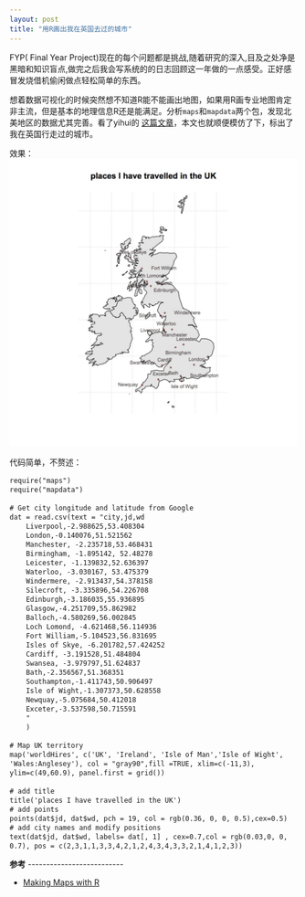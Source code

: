 ```yaml
---
layout: post
title: "用R画出我在英国去过的城市"
---
```


FYP( Final Year Project)现在的每个问题都是挑战,随着研究的深入,目及之处净是黑暗和知识盲点,做完之后我会写系统的的日志回顾这一年做的一点感受。正好感冒发烧借机偷闲做点轻松简单的东西。

想着数据可视化的时候突然想不知道R能不能画出地图，如果用R画专业地图肯定非主流，但是基本的地理信息R还是能满足。分析```maps```和```mapdata```两个包，发现北美地区的数据尤其完善。看了yihui的 [这篇文章](http://yihui.name/cn/2008/10/china-map-and-city-locastions-with-r/)，本文也就顺便模仿了下，标出了我在英国行走过的城市。

效果：
<img src="/images/posts/Rmap.jpg">

代码简单，不赘述：

```
require("maps")
require("mapdata")

# Get city longitude and latitude from Google
dat = read.csv(text = "city,jd,wd
    Liverpool,-2.988625,53.408304
    London,-0.140076,51.521562
    Manchester, -2.235718,53.468431
    Birmingham, -1.895142, 52.48278
    Leicester, -1.139832,52.636397
    Waterloo, -3.030167, 53.475379
    Windermere, -2.913437,54.378158
    Silecroft, -3.335896,54.226708
    Edinburgh,-3.186035,55.936895
    Glasgow,-4.251709,55.862982
    Balloch,-4.580269,56.002845
    Loch Lomond, -4.621468,56.114936
    Fort William,-5.104523,56.831695
    Isles of Skye, -6.201782,57.424252
    Cardiff, -3.191528,51.484804
    Swansea, -3.979797,51.624837
    Bath,-2.356567,51.368351
    Southampton,-1.411743,50.906497
    Isle of Wight,-1.307373,50.628558
    Newquay,-5.075684,50.412018
    Exceter,-3.537598,50.715591
    "
    )

# Map UK territory
map('worldHires', c('UK', 'Ireland', 'Isle of Man','Isle of Wight', 'Wales:Anglesey'), col = "gray90",fill =TRUE, xlim=c(-11,3), ylim=c(49,60.9), panel.first = grid())

# add title
title('places I have travelled in the UK')
# add points
points(dat$jd, dat$wd, pch = 19, col = rgb(0.36, 0, 0, 0.5),cex=0.5)
# add city names and modify positions
text(dat$jd, dat$wd, labels= dat[, 1] , cex=0.7,col = rgb(0.03,0, 0, 0.7), pos = c(2,3,1,1,3,3,4,2,1,2,4,3,4,3,3,2,1,4,1,2,3))    

```

**参考** --------------------------

* [Making Maps with R](http://www.molecularecologist.com/2012/09/making-maps-with-r/)



